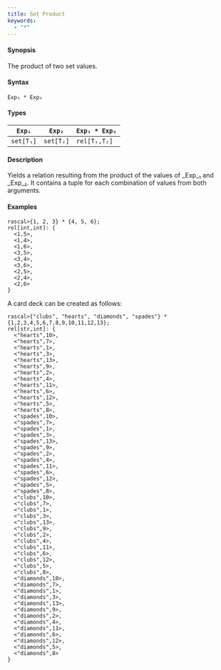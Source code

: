```yaml
---
title: Set Product
keywords:
  - "*"
---
```


#### Synopsis

The product of two set values.

#### Syntax

`Exp₁ * Exp₂`

#### Types


| `Exp₁`    |  `Exp₂`    | `Exp₁ * Exp₂`  |
| --- | --- | --- |
| `set[T₁]` |  `set[T₂]` | `rel[T₁,T₂]`   |


#### Description

Yields a relation resulting from the product of the values of _Exp_₁ and _Exp_₂. It contains a tuple for each combination of values from both arguments.

#### Examples


```rascal-shell 
rascal>{1, 2, 3} * {4, 5, 6};
rel[int,int]: {
  <1,5>,
  <1,4>,
  <1,6>,
  <3,5>,
  <3,4>,
  <3,6>,
  <2,5>,
  <2,4>,
  <2,6>
}
```
A card deck can be created as follows:

```rascal-shell 
rascal>{"clubs", "hearts", "diamonds", "spades"} * {1,2,3,4,5,6,7,8,9,10,11,12,13};
rel[str,int]: {
  <"hearts",10>,
  <"hearts",7>,
  <"hearts",1>,
  <"hearts",3>,
  <"hearts",13>,
  <"hearts",9>,
  <"hearts",2>,
  <"hearts",4>,
  <"hearts",11>,
  <"hearts",6>,
  <"hearts",12>,
  <"hearts",5>,
  <"hearts",8>,
  <"spades",10>,
  <"spades",7>,
  <"spades",1>,
  <"spades",3>,
  <"spades",13>,
  <"spades",9>,
  <"spades",2>,
  <"spades",4>,
  <"spades",11>,
  <"spades",6>,
  <"spades",12>,
  <"spades",5>,
  <"spades",8>,
  <"clubs",10>,
  <"clubs",7>,
  <"clubs",1>,
  <"clubs",3>,
  <"clubs",13>,
  <"clubs",9>,
  <"clubs",2>,
  <"clubs",4>,
  <"clubs",11>,
  <"clubs",6>,
  <"clubs",12>,
  <"clubs",5>,
  <"clubs",8>,
  <"diamonds",10>,
  <"diamonds",7>,
  <"diamonds",1>,
  <"diamonds",3>,
  <"diamonds",13>,
  <"diamonds",9>,
  <"diamonds",2>,
  <"diamonds",4>,
  <"diamonds",11>,
  <"diamonds",6>,
  <"diamonds",12>,
  <"diamonds",5>,
  <"diamonds",8>
}
```


